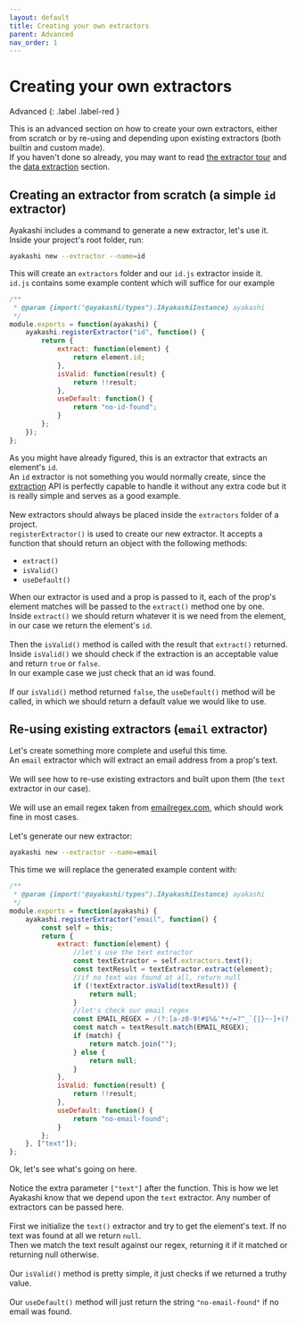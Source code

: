 ```yaml
---
layout: default
title: Creating your own extractors
parent: Advanced
nav_order: 1
---
```


# Creating your own extractors

Advanced
{: .label .label-red }

This is an advanced section on how to create your own extractors, either from scratch or by re-using and depending upon existing
extractors (both builtin and custom made).  
If you haven't done so already, you may want to read [the extractor tour](/docs/guide/tour.html#extractors)
and the [data extraction](/docs/guide/data-extraction.html) section.

## Creating an extractor from scratch (a simple `id` extractor)

Ayakashi includes a command to generate a new extractor, let's use it.  
Inside your project's root folder, run:

```bash
ayakashi new --extractor --name=id
```

This will create an `extractors` folder and our `id.js` extractor inside it.  
`id.js` contains some example content which will suffice for our example

```js
/**
 * @param {import("@ayakashi/types").IAyakashiInstance} ayakashi
 */
module.exports = function(ayakashi) {
    ayakashi.registerExtractor("id", function() {
        return {
            extract: function(element) {
                return element.id;
            },
            isValid: function(result) {
                return !!result;
            },
            useDefault: function() {
                return "no-id-found";
            }
        };
    });
};
```

As you might have already figured, this is an extractor that extracts an element's `id`.  
An `id` extractor is not something you would normally create, since the [extraction](/docs/guide/data-extraction.html) API
is perfectly capable to handle it without any extra code but it is really simple and serves as a good example.  
<br/>
New extractors should always be placed inside the `extractors` folder of a project.  
`registerExtractor()` is used to create our new extractor. It accepts a function that should return an object with
the following methods:

* `extract()`
* `isValid()`
* `useDefault()`

When our extractor is used and a prop is passed to it, each of the prop's element matches will
be passed to the `extract()` method one by one.  
Inside `extract()` we should return whatever it is we need from the element, in our case we return the element's `id`.  
<br/>
Then the `isValid()` method is called with the result that `extract()` returned.  
Inside `isValid()` we should check if the extraction is an acceptable value and return `true` or `false`.  
In our example case we just check that an id was found.  
<br/>
If our `isValid()` method returned `false`, the `useDefault()` method will be called, in which we should
return a default value we would like to use.

## Re-using existing extractors (`email` extractor)

Let's create something more complete and useful this time.  
An `email` extractor which will extract an email address from a prop's text.  
<br/>
We will see how to re-use existing extractors and built upon them (the `text` extractor in our case).  
<br/>
We will use an email regex taken from [emailregex.com](http://emailregex.com/), which should work fine in most cases.  
<br/>
Let's generate our new extractor:

```bash
ayakashi new --extractor --name=email
```

This time we will replace the generated example content with:

```js
/**
 * @param {import("@ayakashi/types").IAyakashiInstance} ayakashi
 */
module.exports = function(ayakashi) {
    ayakashi.registerExtractor("email", function() {
        const self = this;
        return {
            extract: function(element) {
                //let's use the text extractor
                const textExtractor = self.extractors.text();
                const textResult = textExtractor.extract(element);
                //if no text was found at all, return null
                if (!textExtractor.isValid(textResult)) {
                    return null;
                }
                //let's check our email regex
                const EMAIL_REGEX = /(?:[a-z0-9!#$%&'*+/=?^_`{|}~-]+(?:\.[a-z0-9!#$%&'*+/=?^_`{|}~-]+)*|"(?:[\x01-\x08\x0b\x0c\x0e-\x1f\x21\x23-\x5b\x5d-\x7f]|\\[\x01-\x09\x0b\x0c\x0e-\x7f])*")@(?:(?:[a-z0-9](?:[a-z0-9-]*[a-z0-9])?\.)+[a-z0-9](?:[a-z0-9-]*[a-z0-9])?|\[(?:(?:25[0-5]|2[0-4][0-9]|[01]?[0-9][0-9]?)\.){3}(?:25[0-5]|2[0-4][0-9]|[01]?[0-9][0-9]?|[a-z0-9-]*[a-z0-9]:(?:[\x01-\x08\x0b\x0c\x0e-\x1f\x21-\x5a\x53-\x7f]|\\[\x01-\x09\x0b\x0c\x0e-\x7f])+)\])/;
                const match = textResult.match(EMAIL_REGEX);
                if (match) {
                    return match.join("");
                } else {
                    return null;
                }
            },
            isValid: function(result) {
                return !!result;
            },
            useDefault: function() {
                return "no-email-found";
            }
        };
    }, ["text"]);
};
```

Ok, let's see what's going on here.  
<br/>
Notice the extra parameter `["text"]` after the function. This is how we let Ayakashi know that we depend upon
the `text` extractor. Any number of extractors can be passed here.  
<br/>
First we initialize the `text()` extractor and try to get the element's text.
If no text was found at all we return `null`.  
Then we match the text result against our regex, returning it if it matched or returning null otherwise.  
<br/>
Our `isValid()` method is pretty simple, it just checks if we returned a truthy value.  
<br/>
Our `useDefault()` method will just return the string `"no-email-found"` if no email was found.
